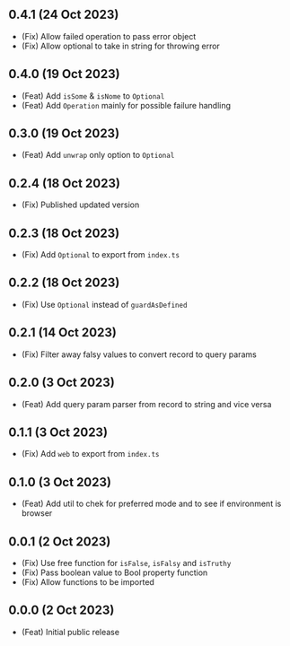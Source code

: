 ## 0.4.1 (24 Oct 2023)

-   (Fix) Allow failed operation to pass error object
-   (Fix) Allow optional to take in string for throwing error

## 0.4.0 (19 Oct 2023)

-   (Feat) Add `isSome` & `isNome` to `Optional`
-   (Feat) Add `Operation` mainly for possible failure handling

## 0.3.0 (19 Oct 2023)

-   (Feat) Add `unwrap` only option to `Optional`

## 0.2.4 (18 Oct 2023)

-   (Fix) Published updated version

## 0.2.3 (18 Oct 2023)

-   (Fix) Add `Optional` to export from `index.ts`

## 0.2.2 (18 Oct 2023)

-   (Fix) Use `Optional` instead of `guardAsDefined`

## 0.2.1 (14 Oct 2023)

-   (Fix) Filter away falsy values to convert record to query params

## 0.2.0 (3 Oct 2023)

-   (Feat) Add query param parser from record to string and vice versa

## 0.1.1 (3 Oct 2023)

-   (Fix) Add `web` to export from `index.ts`

## 0.1.0 (3 Oct 2023)

-   (Feat) Add util to chek for preferred mode and to see if environment is browser

## 0.0.1 (2 Oct 2023)

-   (Fix) Use free function for `isFalse`, `isFalsy` and `isTruthy`
-   (Fix) Pass boolean value to Bool property function
-   (Fix) Allow functions to be imported

## 0.0.0 (2 Oct 2023)

-   (Feat) Initial public release
